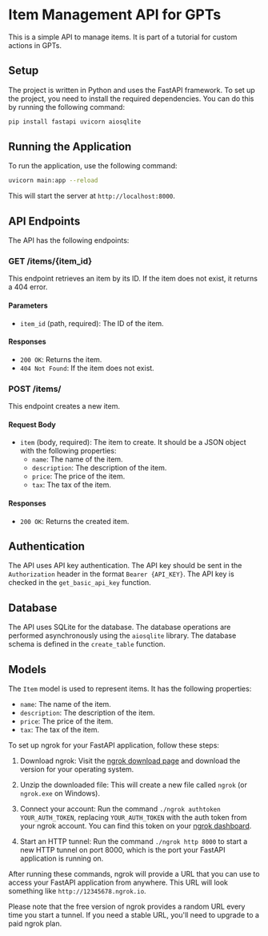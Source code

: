 # Item Management API for GPTs

This is a simple API to manage items. It is part of a tutorial for custom actions in GPTs.

## Setup

The project is written in Python and uses the FastAPI framework. To set up the project, you need to install the required dependencies. You can do this by running the following command:

```bash
pip install fastapi uvicorn aiosqlite
```

## Running the Application

To run the application, use the following command:

```bash
uvicorn main:app --reload
```

This will start the server at `http://localhost:8000`.

## API Endpoints

The API has the following endpoints:

### GET /items/{item_id}

This endpoint retrieves an item by its ID. If the item does not exist, it returns a 404 error.

#### Parameters

- `item_id` (path, required): The ID of the item.

#### Responses

- `200 OK`: Returns the item.
- `404 Not Found`: If the item does not exist.

### POST /items/

This endpoint creates a new item.

#### Request Body

- `item` (body, required): The item to create. It should be a JSON object with the following properties:
  - `name`: The name of the item.
  - `description`: The description of the item.
  - `price`: The price of the item.
  - `tax`: The tax of the item.

#### Responses

- `200 OK`: Returns the created item.

## Authentication

The API uses API key authentication. The API key should be sent in the `Authorization` header in the format `Bearer {API_KEY}`. The API key is checked in the `get_basic_api_key` function.

## Database

The API uses SQLite for the database. The database operations are performed asynchronously using the `aiosqlite` library. The database schema is defined in the `create_table` function.

## Models

The `Item` model is used to represent items. It has the following properties:

- `name`: The name of the item.
- `description`: The description of the item.
- `price`: The price of the item.
- `tax`: The tax of the item.

To set up ngrok for your FastAPI application, follow these steps:

1. Download ngrok: Visit the [ngrok download page](https://ngrok.com/download) and download the version for your operating system.

2. Unzip the downloaded file: This will create a new file called `ngrok` (or `ngrok.exe` on Windows).

3. Connect your account: Run the command `./ngrok authtoken YOUR_AUTH_TOKEN`, replacing `YOUR_AUTH_TOKEN` with the auth token from your ngrok account. You can find this token on your [ngrok dashboard](https://dashboard.ngrok.com/get-started/setup).

4. Start an HTTP tunnel: Run the command `./ngrok http 8000` to start a new HTTP tunnel on port 8000, which is the port your FastAPI application is running on.

After running these commands, ngrok will provide a URL that you can use to access your FastAPI application from anywhere. This URL will look something like `http://12345678.ngrok.io`.

Please note that the free version of ngrok provides a random URL every time you start a tunnel. If you need a stable URL, you'll need to upgrade to a paid ngrok plan.